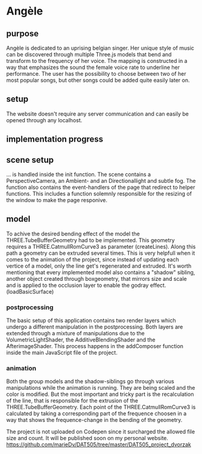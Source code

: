 # Angèle
## purpose
Angèle is dedicated to an uprising belgian singer. Her unique style of music can be discovered 
through multiple Three.js models that bend and transform to the frequency of her voice. The mapping is constructed in a way 
that emphasizes the sound the female voice rate to underline her performance. The user has the possibility to choose between
two of her most popular songs, but other songs could be added quite easily later on. 

## setup
The website doesn't require any server communication and can easily be opened through any localhost. 

## implementation progress

## scene setup
… is handled inside the init function. The scene contains a PerspectiveCamera, an Ambient- and an Directionallight and subtle fog. The function also contains the event-handlers of the page that redirect to helper functions. This includes a function solemnly responsible for the resizing of the window to make the page responive. 


## model
To achive the desired bending effect of the model the THREE.TubeBufferGeometry had to be implemented. This geometry requires a THREE.CatmullRomCurve3 as parameter (createLines). Along this path a geometry can be extruded several times. This is very helpfull when it comes to the animation of the project, since instead of updating each vertice of a model, only the line get's regenerated and extruded. It's worth mentioning that every implemented model also contains a "shadow" sibling, another object created through boxgeometry, that mirrors size and scale and is applied to the occlusion layer to enable the godray effect. (loadBasicSurface) 

### postprocessing
The basic setup of this application contains two render layers which undergo a different manipulation in the postprocessing. 
Both layers are extended through a mixture of manipulations due to the VolumetricLightShader, the AdditiveBlendingShader and the AfterimageShader. This process happens in the addComposer function inside the main JavaScript file of the project.

### animation
Both the group models and the shadow-siblings go through various manipulations while the animation is running. They are being scaled and the color is modified. But the most important and tricky part is the recalculation of the line, that is responsible for the extrusion of the THREE.TubeBufferGeometry. Each point of the THREE.CatmullRomCurve3 is calculated by taking a corresponding part of the frequence choosen in a way that shows the frequence-change in the bending of the geometry.


The project is not uploaded on Codepen since it surcharged the allowed file size and count. It will be published soon on my personal website. 
https://github.com/marieDv/DAT505/tree/master/DAT505_project_dvorzak
